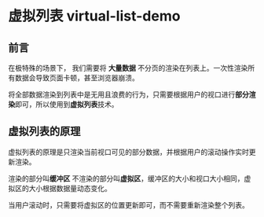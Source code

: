 # 虚拟列表 virtual-list-demo

## 前言

在极特殊的场景下， 我们需要将 **大量数据** 不分页的渲染在列表上。一次性渲染所有数据会导致页面卡顿，甚至浏览器崩溃。

将全部数据渲染到列表中是无用且浪费的行为，只需要根据用户的视口进行**部分渲染**即可，所以使用到**虚拟列表**技术。

## 虚拟列表的原理

虚拟列表的原理是只渲染当前视口可见的部分数据，并根据用户的滚动操作实时更新渲染。

渲染的部分叫**缓冲区** 不渲染的部分叫**虚拟区**，缓冲区的大小和视口大小相同，虚拟区的大小根据数据量动态变化。

当用户滚动时，只需要将虚拟区的位置更新即可，而不需要重新渲染整个列表。
